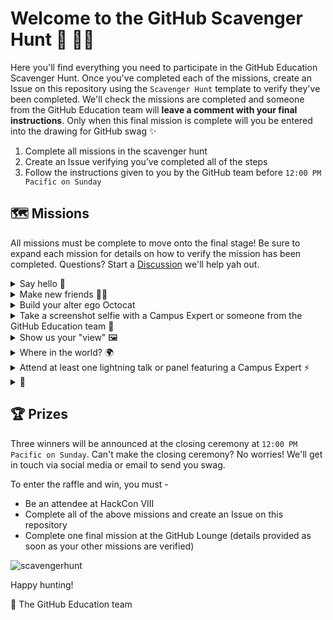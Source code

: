 # Welcome to the GitHub Scavenger Hunt 👋 🕵️‍♀️

Here you'll find everything you need to participate in the GitHub Education Scavenger Hunt. Once you've completed each of the missions, create an Issue on this repository using the `Scavenger Hunt` template to verify they've been completed. We'll check the missions are completed and someone from the GitHub Education team will **leave a comment with your final instructions**. Only when this final mission is complete will you be entered into the drawing for GitHub swag ✨

1. Complete all missions in the scavenger hunt
2. Create an Issue verifying you’ve completed all of the steps
3. Follow the instructions given to you by the GitHub team before `12:00 PM Pacific on Sunday`

## 🗺 Missions

All missions must be complete to move onto the final stage! Be sure to expand each mission for details on how to verify the mission has been completed. Questions? Start a [Discussion](https://github.com/education/hackconviii/discussions) we'll help yah out.

<details>
<summary>Say hello 👋</summary>
  
 * Conferences are always more fun when you run into old friends and connections 👯‍♀️ Scan the list of attendees and send a quick hello to each name you recognize on the list. No names you recognize? We'll be your friend! Say hi to @elisemoe or @juanpflores. Complete this task by checking the box to say you've reconnected with someone at HackCon VIII.
</details>

<details>
<summary>Make new friends 👯‍♀️</summary>
  
 * Now that we've done some catching up, let's make a new friend. Choose one name (at random or someone you've wanted to connect with) and introduce yourself. Let them know why you love your student community and ask a question about theirs :) To complete this mission you'll need to send us a screenshot of your intro. No need to include their response!
</details>

<details>
<summary>Build your alter ego Octocat</summary>
  
 * Head on over to the [Octocat Generator](https://myoctocat.com/) and create an Octocat representing your wonderful self. Tag `@GitHubEducation` and use the hashtag `#HackCon` on Twitter for a chance to be featured! Upload your Octocat to the Issue in order to complete this one.
</details>

<details>
  <summary>Take a screenshot selfie with a Campus Expert or someone from the GitHub Education team  📸 </summary>
  
 *  Keep at eye on Discord through out the day and we'll let you know when we're hanging out inthe networking section. You can never be sure who you'll meet! When you come accross someone from the team (we'll be wearing our GitHub hoodies), capture a screenshot selfie. Share the selfie (usie?) in the Issue to verify this one.
  </details>
  
  <details>
  <summary>Show us your "view" 🖼 </summary>
  
 *  Share a picture of your “view” at the conference. Laptop on the couch? Maybe the weather's nice and you're hanging out outside? Let's see what HackCon looks like in your slice on the universe. Upload a picture to the [Discussion](https://github.com/education/hackconviii/discussions/5) to verify this mission.
  </details>
  
<details>
  <summary>Where in the world? 🌍 </summary>
  
 *  Major League Hacking is a global community of hackers and community builders, and we are so excited that this year's HackCon is accessible from anywhere. Share something about your part of the world by taking a picture that represents your culture or location. For example, @elisemoe lives in Seattle so she might share a picture of an umbrella. This mission is verified by adding your image to the `Where in the world 🌍` [Discussion](https://github.com/education/hackconviii/discussions/4)
</details>

<details>
  <summary>Attend at least one lightning talk or panel featuring a Campus Expert ⚡️</summary>
  
  * This can be any of the sessions on our [event page](https://education.github.com/hackcon) ✨ What did you learn? Write a sentance or two about something that stood out, or something you learned in the Issue.
  
</details>

<details>
  <summary>🥚 </summary>
  
  * You'll know it [when you see it](https://education.github.com/hackcon) 👀 Make sure to take a screenshot and upload to the Issue!
  
</details>

## 🏆 Prizes
Three winners will be announced at the closing ceremony at `12:00 PM Pacific on Sunday`. Can't make the closing ceremony? No worries! We'll get in touch via social media or email to send you swag.

To enter the raffle and win, you must -

* Be an attendee at HackCon VIII
* Complete all of the above missions and create an Issue on this repository
* Complete one final mission at the GitHub Lounge (details provided as soon as your other missions are verified)

![scavengerhunt](https://user-images.githubusercontent.com/6633808/90445043-dc5b3280-e093-11ea-8440-c1de3b722115.png)

Happy hunting!

💖 The GitHub Education team

